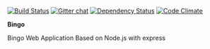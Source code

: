 [![Build Status](https://travis-ci.org/nil1511/Bingo.svg?branch=master)](https://travis-ci.org/nil1511/Bingo)
[![Gitter chat](https://badges.gitter.im/nil1511/Bingo.png)](https://gitter.im/nil1511/Bingo)
[![Dependency Status](https://david-dm.org/nil1511/Bingo.svg)](https://david-dm.org/nil1511/Bingo)
[![Code Climate](https://codeclimate.com/github/nil1511/Bingo/badges/gpa.svg)](https://codeclimate.com/github/nil1511/Bingo)

**Bingo**


Bingo Web Application Based on Node.js with express
